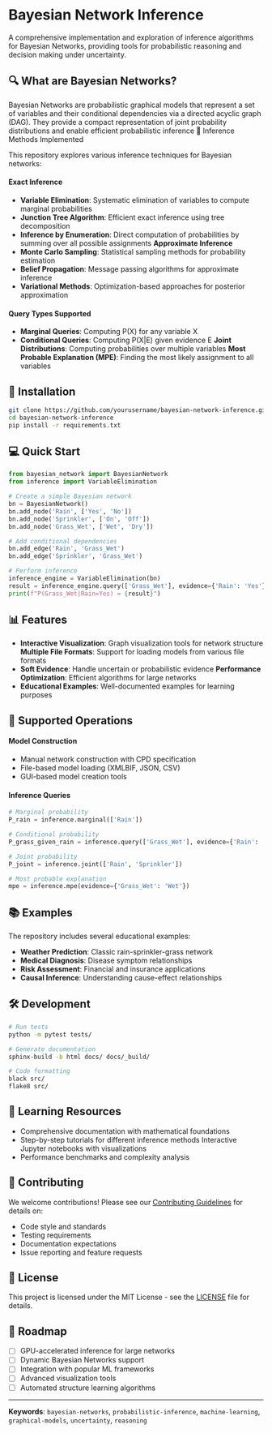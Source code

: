 # Bayesian Network Inference

A comprehensive implementation and exploration of inference algorithms for Bayesian Networks, providing tools for probabilistic reasoning and decision making under uncertainty.

## 🔍 What are Bayesian Networks?

Bayesian Networks are probabilistic graphical models that represent a set of variables and their conditional dependencies via a directed acyclic graph (DAG). They provide a compact representation of joint probability distributions and enable efficient probabilistic inference 🧠 Inference Methods Implemented

This repository explores various inference techniques for Bayesian networks:

#### **Exact Inference**
- **Variable Elimination**: Systematic elimination of variables to compute marginal probabilities
- **Junction Tree Algorithm**: Efficient exact inference using tree decomposition
- **Inference by Enumeration**: Direct computation of probabilities by summing over all possible assignments **Approximate Inference**
- **Monte Carlo Sampling**: Statistical sampling methods for probability estimation
- **Belief Propagation**: Message passing algorithms for approximate inference
- **Variational Methods**: Optimization-based approaches for posterior approximation

#### **Query Types Supported**
- **Marginal Queries**: Computing P(X) for any variable X
- **Conditional Queries**: Computing P(X|E) given evidence E **Joint Distributions**: Computing probabilities over multiple variables **Most Probable Explanation (MPE)**: Finding the most likely assignment to all variables

## 🚀 Installation

```bash
git clone https://github.com/yourusername/bayesian-network-inference.git
cd bayesian-network-inference
pip install -r requirements.txt
```

## 💻 Quick Start

```python
from bayesian_network import BayesianNetwork
from inference import VariableElimination

# Create a simple Bayesian network
bn = BayesianNetwork()
bn.add_node('Rain', ['Yes', 'No'])
bn.add_node('Sprinkler', ['On', 'Off'])
bn.add_node('Grass_Wet', ['Wet', 'Dry'])

# Add conditional dependencies
bn.add_edge('Rain', 'Grass_Wet')
bn.add_edge('Sprinkler', 'Grass_Wet')

# Perform inference
inference_engine = VariableElimination(bn)
result = inference_engine.query(['Grass_Wet'], evidence={'Rain': 'Yes'})
print(f"P(Grass_Wet|Rain=Yes) = {result}")
```

## 📊 Features

- **Interactive Visualization**: Graph visualization tools for network structure **Multiple File Formats**: Support for loading models from various file formats
- **Soft Evidence**: Handle uncertain or probabilistic evidence **Performance Optimization**: Efficient algorithms for large networks
- **Educational Examples**: Well-documented examples for learning purposes

## 🔧 Supported Operations

#### **Model Construction**
- Manual network construction with CPD specification
- File-based model loading (XMLBIF, JSON, CSV)
- GUI-based model creation tools

#### **Inference Queries**
```python
# Marginal probability
P_rain = inference.marginal(['Rain'])

# Conditional probability  
P_grass_given_rain = inference.query(['Grass_Wet'], evidence={'Rain': 'Yes'})

# Joint probability
P_joint = inference.joint(['Rain', 'Sprinkler'])

# Most probable explanation
mpe = inference.mpe(evidence={'Grass_Wet': 'Wet'})
```

## 📚 Examples

The repository includes several educational examples:

- **Weather Prediction**: Classic rain-sprinkler-grass network
- **Medical Diagnosis**: Disease symptom relationships
- **Risk Assessment**: Financial and insurance applications
- **Causal Inference**: Understanding cause-effect relationships

## 🛠️ Development

```bash
# Run tests
python -m pytest tests/

# Generate documentation
sphinx-build -b html docs/ docs/_build/

# Code formatting
black src/
flake8 src/
```

## 📖 Learning Resources

- Comprehensive documentation with mathematical foundations
- Step-by-step tutorials for different inference methods Interactive Jupyter notebooks with visualizations
- Performance benchmarks and complexity analysis

## 🤝 Contributing

We welcome contributions! Please see our [Contributing Guidelines](CONTRIBUTING.md) for details on:
- Code style and standards
- Testing requirements  
- Documentation expectations
- Issue reporting and feature requests

## 📄 License

This project is licensed under the MIT License - see the [LICENSE](LICENSE) file for details.

## 🎯 Roadmap

- [ ] GPU-accelerated inference for large networks
- [ ] Dynamic Bayesian Networks support
- [ ] Integration with popular ML frameworks
- [ ] Advanced visualization tools
- [ ] Automated structure learning algorithms

---

**Keywords**: `bayesian-networks`, `probabilistic-inference`, `machine-learning`, `graphical-models`, `uncertainty`, `reasoning`
